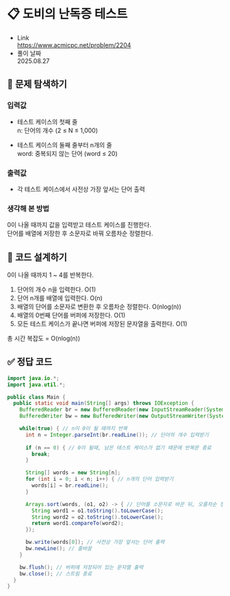 # 📋 도비의 난독증 테스트
- Link<br>
https://www.acmicpc.net/problem/2204
- 풀이 날짜<br>
2025.08.27

## 🔎 문제 탐색하기

### 입력값
- 테스트 케이스의 첫째 줄<br>
n: 단어의 개수 (2 ≤ N ≤ 1,000)

- 테스트 케이스의 둘째 줄부터 n개의 줄<br>
word: 중복되지 않는 단어 (word ≤ 20)

### 출력값
- 각 테스트 케이스에서 사전상 가장 앞서는 단어 출력

### 생각해 본 방법
0이 나올 때까지 값을 입력받고 테스트 케이스를 진행한다.<br>
단어를 배열에 저장한 후 소문자로 바꿔 오름차순 정렬한다.

## 📝 코드 설계하기
0이 나올 때까지 1 ~ 4를 반복한다.
1. 단어의 개수 n을 입력한다. O(1)
2. 단어 n개를 배열에 입력한다. O(n)
3. 배열의 단어를 소문자로 변환한 후 오름차순 정렬한다. O(nlog(n))
4. 배열의 0번째 단어를 버퍼에 저장한다. O(1)
5. 모든 테스트 케이스가 끝나면 버퍼에 저장된 문자열을 출력한다. O(1)

총 시간 복잡도 = O(nlog(n))

## ✅ 정답 코드
```java
import java.io.*;
import java.util.*;

public class Main {
  public static void main(String[] args) throws IOException {
    BufferedReader br = new BufferedReader(new InputStreamReader(System.in)); // 한 줄 단위로 입력 받음
    BufferedWriter bw = new BufferedWriter(new OutputStreamWriter(System.out));

    while(true) { // n이 0이 될 때까지 반복
      int n = Integer.parseInt(br.readLine()); // 단어의 개수 입력받기
      
      if (n == 0) { // 0이 될때, 남은 테스트 케이스가 없기 때문에 반복문 종료
        break;
      }

      String[] words = new String[n];
      for (int i = 0; i < n; i++) { // n개의 단어 입력받기
        words[i] = br.readLine();
      }

      Arrays.sort(words, (o1, o2) -> { // 단어를 소문자로 바꾼 뒤, 오름차순 정렬한다.
        String word1 = o1.toString().toLowerCase();
        String word2 = o2.toString().toLowerCase();
        return word1.compareTo(word2);
      });

      bw.write(words[0]); // 사전상 가장 앞서는 단어 출력
      bw.newLine(); // 줄바꿈
    }

    bw.flush(); // 버퍼에 저장되어 있는 문자열 출력
    bw.close(); // 스트림 종료
  }
}
```